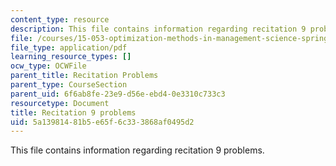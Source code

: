 ```yaml
---
content_type: resource
description: This file contains information regarding recitation 9 problems.
file: /courses/15-053-optimization-methods-in-management-science-spring-2013/5a13981481b5e65f6c333868af0495d2_MIT15_053S13_rec09.pdf
file_type: application/pdf
learning_resource_types: []
ocw_type: OCWFile
parent_title: Recitation Problems
parent_type: CourseSection
parent_uid: 6f6ab8fe-23e9-d56e-ebd4-0e3310c733c3
resourcetype: Document
title: Recitation 9 problems
uid: 5a139814-81b5-e65f-6c33-3868af0495d2
---
```

This file contains information regarding recitation 9 problems.